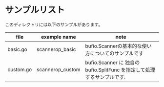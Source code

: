 # サンプルリスト

このディレクトリには以下のサンプルがあります。

| file      | example name     | note                                                                    |
| --------- | ---------------- | ----------------------------------------------------------------------- |
| basic.go  | scannerop_basic  | bufio.Scannerの基本的な使い方についてのサンプルです                     |
| custom.go | scannerop_custom | bufio.Scanner に 独自の bufio.SplitFunc を指定して処理するサンプルです. |
